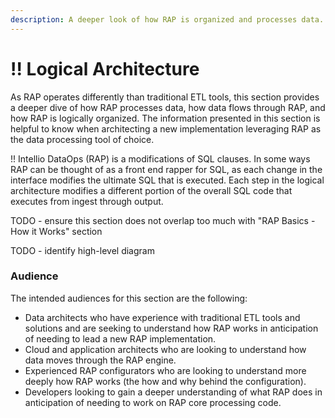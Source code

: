 ```yaml
---
description: A deeper look of how RAP is organized and processes data.
---
```


# !! Logical Architecture

As RAP operates differently than traditional ETL tools, this section provides a deeper dive of how RAP processes data, how data flows through RAP, and how RAP is logically organized.  The information presented in this section is helpful to know when architecting a new implementation leveraging RAP as the data processing tool of choice.

!! Intellio DataOps \(RAP\) is a modifications of SQL clauses. In some ways RAP can be thought of as a front end rapper for SQL, as each change in the interface modifies the ultimate SQL that is executed. Each step in the logical architecture modifies a different portion of the overall SQL code that executes from ingest through output.

TODO - ensure this section does not overlap too much with "RAP Basics - How it Works" section

TODO - identify high-level diagram

### Audience

The intended audiences for this section are the following:

* Data architects who have experience with traditional ETL tools and solutions and are seeking to understand how RAP works in anticipation of needing to lead a new RAP implementation.
* Cloud and application architects who are looking to understand how data moves through the RAP engine.
* Experienced RAP configurators who are looking to understand more deeply how RAP works \(the how and why behind the configuration\).
* Developers looking to gain a deeper understanding of what RAP does in anticipation of needing to work on RAP core processing code.

